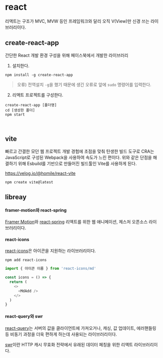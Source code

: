 # react

리액트는 구조가 MVC, MVW 등인 프레임워크와 달리 오직 V(View)만 신경 쓰는 라이브러리이다.

## create-react-app

간단한 React 개발 환경 구성을 위해 페이스북에서 개발한 라이브러리

1. 설치한다.

```console
npm install -g create-react-app
```

> 오류) 전역설치 `-g`을 했기 때문에 생긴 오류로 앞에 `sudo` 명령어를 입력한다.

2. 리액트 프로젝트를 구성한다.

```console
create-react-app [폴더명]
cd [생성한 폴더]
npm start
```

<br/>

## vite

빠르고 간결한 모던 웹 프로젝트 개발 경험에 초점을 맞춰 탄생한 빌드 도구로 CRA는 JavaScript로 구성된 Webpack을 사용하여 속도가 느린 편이다. 위와 같은 단점을 해결하기 위해 Esbuild를 기반으로 만들어진 빌드툴인 Vite를 사용하게 된다.

https://velog.io/@homile/react-vite

```shell
npm create vite@latest
```

## libreay

#### framer-motion와 react-spring

[Framer Motion](https://www.framer.com/motion/)와 [react-spring](https://www.react-spring.dev/) 리액트를 위한 웹 애니메이션, 제스처 오픈소스 라이브러리이다.

#### react-icons

[react-icons](https://react-icons.github.io/react-icons/icons?name=ai)은 아이콘을 지원하는 라이브러리이다.

```console
npm add react-icons
```

```js
import { 아이콘 이름 } from 'react-icons/md'

const icons = () => {
  return (
    <>
      <MdAdd />
    </>
  )
}
```

#### react-query와 swr

[react-query](https://github.com/TanStack/query#readme)는 서버의 값을 클라이언트에 가져오거나, 캐싱, 값 업데이트, 에러핸들링 등 비동기 과정을 더욱 편하게 하는데 사용되는 라이브러리이다.

[swr](https://swr.vercel.app/ko)이란 HTTP 캐시 무효화 전략에서 유래된 데이터 페칭을 위한 리액트 라이브러리이다.

